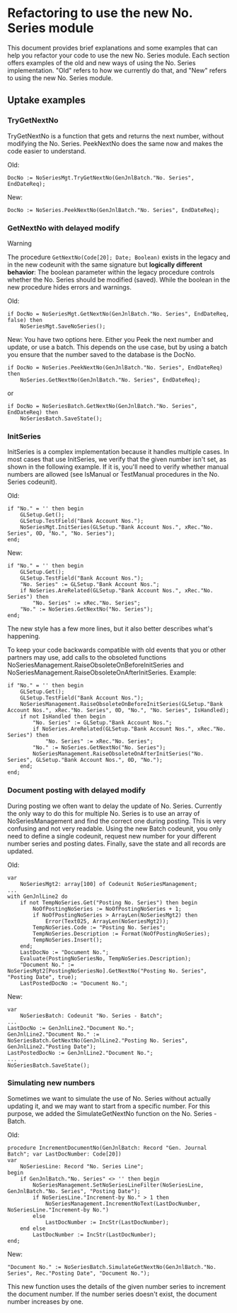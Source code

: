 # Refactoring to use the new No. Series module

This document provides brief explanations and some examples that can help you refactor your code to use the new No. Series module.
Each section offers examples of the old and new ways of using the No. Series implementation. "Old" refers to how we currently do that, and "New" refers to using the new No. Series module.

## Uptake examples

### TryGetNextNo
TryGetNextNo is a function that gets and returns the next number, without modifying the No. Series. PeekNextNo does the same now and makes the code easier to understand.

Old:
```
DocNo := NoSeriesMgt.TryGetNextNo(GenJnlBatch."No. Series", EndDateReq);
```
New:
```
DocNo := NoSeries.PeekNextNo(GenJnlBatch."No. Series", EndDateReq);
```

### GetNextNo with delayed modify

> [!WARNING]  
> The procedure ``GetNextNo(Code[20]; Date; Boolean)`` exists in the legacy and in the new codeunit with the same signature but **logically different behavior**: The boolean parameter within the legacy procedure controls whether the No. Series should be modified (saved). While the boolean in the new procedure hides errors and warnings.

Old:
```
if DocNo = NoSeriesMgt.GetNextNo(GenJnlBatch."No. Series", EndDateReq, false) then
    NoSeriesMgt.SaveNoSeries();
```
New:
You have two options here. Either you Peek the next number and update, or use a batch. This depends on the use case, but by using a batch you ensure that the number saved to the database is the DocNo.
```
if DocNo = NoSeries.PeekNextNo(GenJnlBatch."No. Series", EndDateReq) then
    NoSeries.GetNextNo(GenJnlBatch."No. Series", EndDateReq);
```
or
```
if DocNo = NoSeriesBatch.GetNextNo(GenJnlBatch."No. Series", EndDateReq) then
    NoSeriesBatch.SaveState();
```

### InitSeries

InitSeries is a complex implementation because it handles multiple cases. In most cases that use InitSeries, we verify that the given number isn't set, as shown in the following example. If it is, you'll need to verify whether manual numbers are allowed (see IsManual or TestManual procedures in the No. Series codeunit).

Old:
```
if "No." = '' then begin
    GLSetup.Get();
    GLSetup.TestField("Bank Account Nos.");
    NoSeriesMgt.InitSeries(GLSetup."Bank Account Nos.", xRec."No. Series", 0D, "No.", "No. Series");
end;
```
New:
```
if "No." = '' then begin
    GLSetup.Get();
    GLSetup.TestField("Bank Account Nos.");
    "No. Series" := GLSetup."Bank Account Nos.";
    if NoSeries.AreRelated(GLSetup."Bank Account Nos.", xRec."No. Series") then
        "No. Series" := xRec."No. Series";
    "No." := NoSeries.GetNextNo("No. Series");
end;
```
The new style has a few more lines, but it also better describes what's happening.

To keep your code backwards compatible with old events that you or other partners may use, add calls to the obsoleted functions NoSeriesManagement.RaiseObsoleteOnBeforeInitSeries and NoSeriesManagement.RaiseObsoleteOnAfterInitSeries. Example:
```
if "No." = '' then begin
    GLSetup.Get();
    GLSetup.TestField("Bank Account Nos.");
    NoSeriesManagement.RaiseObsoleteOnBeforeInitSeries(GLSetup."Bank Account Nos.", xRec."No. Series", 0D, "No.", "No. Series", IsHandled);
    if not IsHandled then begin
        "No. Series" := GLSetup."Bank Account Nos.";
        if NoSeries.AreRelated(GLSetup."Bank Account Nos.", xRec."No. Series") then
            "No. Series" := xRec."No. Series";
        "No." := NoSeries.GetNextNo("No. Series");
        NoSeriesManagement.RaiseObsoleteOnAfterInitSeries("No. Series", GLSetup."Bank Account Nos.", 0D, "No.");
    end;
end;
```

### Document posting with delayed modify
During posting we often want to delay the update of No. Series. Currently the only way to do this for multiple No. Series is to use an array of NoSeriesManagement and find the correct one during posting. This is very confusing and not very readable. Using the new Batch codeunit, you only need to define a single codeunit, request new number for your different number series and posting dates. Finally, save the state and all records are updated.

Old:
```
var
    NoSeriesMgt2: array[100] of Codeunit NoSeriesManagement;
...
with GenJnlLine2 do
    if not TempNoSeries.Get("Posting No. Series") then begin
        NoOfPostingNoSeries := NoOfPostingNoSeries + 1;
        if NoOfPostingNoSeries > ArrayLen(NoSeriesMgt2) then
            Error(Text025, ArrayLen(NoSeriesMgt2));
        TempNoSeries.Code := "Posting No. Series";
        TempNoSeries.Description := Format(NoOfPostingNoSeries);
        TempNoSeries.Insert();
    end;
    LastDocNo := "Document No.";
    Evaluate(PostingNoSeriesNo, TempNoSeries.Description);
    "Document No." := NoSeriesMgt2[PostingNoSeriesNo].GetNextNo("Posting No. Series", "Posting Date", true);
    LastPostedDocNo := "Document No.";
```
New:
```
var
    NoSeriesBatch: Codeunit "No. Series - Batch";
...
LastDocNo := GenJnlLine2."Document No.";
GenJnlLine2."Document No." := NoSeriesBatch.GetNextNo(GenJnlLine2."Posting No. Series", GenJnlLine2."Posting Date");
LastPostedDocNo := GenJnlLine2."Document No.";
...
NoSeriesBatch.SaveState();
```
### Simulating new numbers

Sometimes we want to simulate the use of No. Series without actually updating it, and we may want to start from a specific number. For this purpose, we added the SimulateGetNextNo function on the No. Series - Batch.

Old:
```
procedure IncrementDocumentNo(GenJnlBatch: Record "Gen. Journal Batch"; var LastDocNumber: Code[20])
var
    NoSeriesLine: Record "No. Series Line";
begin
    if GenJnlBatch."No. Series" <> '' then begin
        NoSeriesManagement.SetNoSeriesLineFilter(NoSeriesLine, GenJnlBatch."No. Series", "Posting Date");
        if NoSeriesLine."Increment-by No." > 1 then
            NoSeriesManagement.IncrementNoText(LastDocNumber, NoSeriesLine."Increment-by No.")
        else
            LastDocNumber := IncStr(LastDocNumber);
    end else
        LastDocNumber := IncStr(LastDocNumber);
end;
```
New:
```
"Document No." := NoSeriesBatch.SimulateGetNextNo(GenJnlBatch."No. Series", Rec."Posting Date", "Document No.");
```

This new function uses the details of the given number series to increment the document number. If the number series doesn't exist, the document number increases by one.

